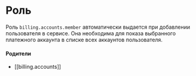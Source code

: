# Роль

Роль `billing.accounts.member` автоматически выдается при добавлении пользователя в сервисе. Она необходима для показа выбранного платежного аккаунта в списке всех аккаунтов пользователя.


#### Родители

- [[billing.accounts]]
